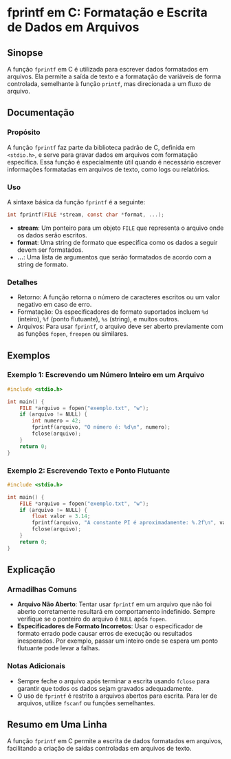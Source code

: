 <!--
Meta Description: # fprintf em C: Formatação e Escrita de Dados em Arquivos ## Sinopse A função `fprintf` em C é utilizada para escrever dados formatados em arquivos. E...
Meta Keywords: arquivo, fprintf, arquivos, dados, função
-->

# fprintf em C: Formatação e Escrita de Dados em Arquivos

## Sinopse
A função `fprintf` em C é utilizada para escrever dados formatados em arquivos. Ela permite a saída de texto e a formatação de variáveis de forma controlada, semelhante à função `printf`, mas direcionada a um fluxo de arquivo.

## Documentação

### Propósito
A função `fprintf` faz parte da biblioteca padrão de C, definida em `<stdio.h>`, e serve para gravar dados em arquivos com formatação específica. Essa função é especialmente útil quando é necessário escrever informações formatadas em arquivos de texto, como logs ou relatórios.

### Uso
A sintaxe básica da função `fprintf` é a seguinte:

```c
int fprintf(FILE *stream, const char *format, ...);
```

- **stream**: Um ponteiro para um objeto `FILE` que representa o arquivo onde os dados serão escritos.
- **format**: Uma string de formato que especifica como os dados a seguir devem ser formatados.
- **...**: Uma lista de argumentos que serão formatados de acordo com a string de formato.

### Detalhes
- Retorno: A função retorna o número de caracteres escritos ou um valor negativo em caso de erro.
- Formatação: Os especificadores de formato suportados incluem `%d` (inteiro), `%f` (ponto flutuante), `%s` (string), e muitos outros.
- Arquivos: Para usar `fprintf`, o arquivo deve ser aberto previamente com as funções `fopen`, `freopen` ou similares.

## Exemplos

### Exemplo 1: Escrevendo um Número Inteiro em um Arquivo
```c
#include <stdio.h>

int main() {
    FILE *arquivo = fopen("exemplo.txt", "w");
    if (arquivo != NULL) {
        int numero = 42;
        fprintf(arquivo, "O número é: %d\n", numero);
        fclose(arquivo);
    }
    return 0;
}
```

### Exemplo 2: Escrevendo Texto e Ponto Flutuante
```c
#include <stdio.h>

int main() {
    FILE *arquivo = fopen("exemplo.txt", "w");
    if (arquivo != NULL) {
        float valor = 3.14;
        fprintf(arquivo, "A constante PI é aproximadamente: %.2f\n", valor);
        fclose(arquivo);
    }
    return 0;
}
```

## Explicação

### Armadilhas Comuns
- **Arquivo Não Aberto**: Tentar usar `fprintf` em um arquivo que não foi aberto corretamente resultará em comportamento indefinido. Sempre verifique se o ponteiro do arquivo é `NULL` após `fopen`.
- **Especificadores de Formato Incorretos**: Usar o especificador de formato errado pode causar erros de execução ou resultados inesperados. Por exemplo, passar um inteiro onde se espera um ponto flutuante pode levar a falhas.

### Notas Adicionais
- Sempre feche o arquivo após terminar a escrita usando `fclose` para garantir que todos os dados sejam gravados adequadamente.
- O uso de `fprintf` é restrito a arquivos abertos para escrita. Para ler de arquivos, utilize `fscanf` ou funções semelhantes.

## Resumo em Uma Linha
A função `fprintf` em C permite a escrita de dados formatados em arquivos, facilitando a criação de saídas controladas em arquivos de texto.